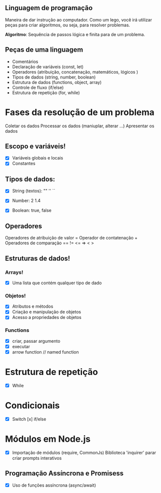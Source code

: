 ## Linguagem de programação

Maneira de dar instrução ao computador.
Como um lego, você irá utilizar peças para criar algoritmos, ou seja, para resolver problemas.

**Algoritmo**: Sequência de passos lógica e finita para de um problema.

## Peças de uma linguagem

- Comentários
- Declaração de variáveis (const, let)
- Operadores (atribuição, concatenação, matemáticos, lógicos )
- Tipos de dados (string, number, boolean)
- Estrutura de dados (functions, object, array)
- Controle de fluxo (if/else)
- Estrutura de repetição (for, while)

# Fases da resolução de um problema

Coletar os dados
Processar os dados (maniuplar, alterar ...)
Apresentar os dados

## Escopo e variáveis!

- [x] Variáveis globais e locais
- [x] Constantes

## Tipos de dados:

- [x] String (textos): "" '' ``
- [x] Number: 2 1.4
- [x] Boolean: true, false


## Operadores 

Operadores de atribuição de valor =
Operador de contatenação +
Operadores de comparação == != <= => < >

## Estruturas de dados!

### Arrays!

- [x] Uma lista que contém qualquer tipo de dado

### Objetos!

- [x] Atributos e métodos
- [x] Criação e manipulação de objetos
- [x] Acesso a propriedades de objetos

### Functions 

- [x] criar, passar argumento
- [x] executar
- [x] arrow function // named function

# Estrutura de repetição 

- [x] While

# Condicionais

- [x] Switch
 [x] if/else

# Módulos em Node.js

- [x] Importação de módulos (require, CommonJs)
Biblioteca 'inquirer' parar criar prompts interativos

## Programação Assíncrona e Promisess

- [x] Uso de funções assíncrona (async/await)